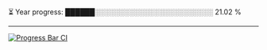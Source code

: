 
⏳ Year progress: ██████░░░░░░░░░░░░░░░░░░░░░░░░ 21.02 %

---

[![Progress Bar CI](https://github.com/thatoranzhevyy/thatoranzhevyy/actions/workflows/node.js.yml/badge.svg)](https://github.com/thatoranzhevyy/thatoranzhevyy/actions/workflows/node.js.yml)


